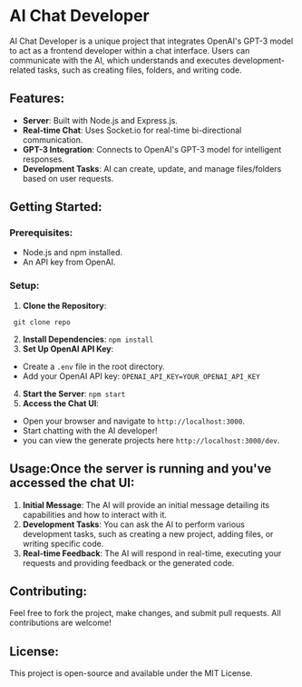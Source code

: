 # AI Chat Developer

AI Chat Developer is a unique project that integrates OpenAI's GPT-3 model to act as a frontend developer within a chat interface. Users can communicate with the AI, which understands and executes development-related tasks, such as creating files, folders, and writing code.

## Features:

- **Server**: Built with Node.js and Express.js.
- **Real-time Chat**: Uses Socket.io for real-time bi-directional communication.
- **GPT-3 Integration**: Connects to OpenAI's GPT-3 model for intelligent responses.
- **Development Tasks**: AI can create, update, and manage files/folders based on user requests.

## Getting Started:

### Prerequisites:

- Node.js and npm installed.
- An API key from OpenAI.

### Setup:

1. **Clone the Repository**:

` git clone repo`

2. **Install Dependencies**:
   `npm install`
3. **Set Up OpenAI API Key**:

- Create a `.env` file in the root directory.
- Add your OpenAI API key:
  `OPENAI_API_KEY=YOUR_OPENAI_API_KEY`

4. **Start the Server**:
   `npm start`
5. **Access the Chat UI**:

- Open your browser and navigate to `http://localhost:3000`.
- Start chatting with the AI developer!
- you can view the generate projects here `http://localhost:3000/dev`.

## Usage:Once the server is running and you've accessed the chat UI:

1. **Initial Message**: The AI will provide an initial message detailing its capabilities and how to interact with it.
2. **Development Tasks**: You can ask the AI to perform various development tasks, such as creating a new project, adding files, or writing specific code.
3. **Real-time Feedback**: The AI will respond in real-time, executing your requests and providing feedback or the generated code.

## Contributing:

Feel free to fork the project, make changes, and submit pull requests. All contributions are welcome!

## License:

This project is open-source and available under the MIT License.

